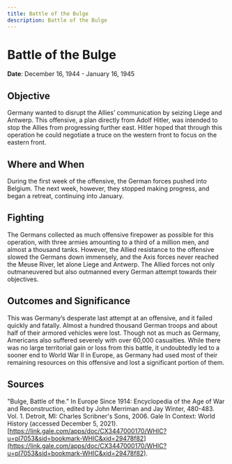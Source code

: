 ```yaml
---
title: Battle of the Bulge
description: Battle of the Bulge
---
```


# Battle of the Bulge

**Date**: December 16, 1944 - January 16, 1945

## Objective

Germany wanted to disrupt the Allies’ communication by seizing Liege and Antwerp. This offensive, a plan directly from Adolf Hitler, was intended to stop the Allies from progressing further east. Hitler hoped that through this operation he could negotiate a truce on the western front to focus on the eastern front.

## Where and When

During the first week of the offensive, the German forces pushed into Belgium. The next week, however, they stopped making progress, and began a retreat, continuing into January.

## Fighting

The Germans collected as much offensive firepower as possible for this operation, with three armies amounting to a third of a million men, and almost a thousand tanks. However, the Allied resistance to the offensive slowed the Germans down immensely, and the Axis forces never reached the Meuse River, let alone Liege and Antwerp. The Allied forces not only outmaneuvered but also outmanned every German attempt towards their objectives.

## Outcomes and Significance

This was Germany’s desperate last attempt at an offensive, and it failed quickly and fatally. Almost a hundred thousand German troops and about half of their armored vehicles were lost. Though not as much as Germany, Americans also suffered severely with over 60,000 casualties. While there was no large territorial gain or loss from this battle, it undoubtedly led to a sooner end to World War II in Europe, as Germany had used most of their remaining resources on this offensive and lost a significant portion of them.

## Sources

"Bulge, Battle of the." In Europe Since 1914: Encyclopedia of the Age of War and Reconstruction, edited by John Merriman and Jay Winter, 480-483. Vol. 1. Detroit, MI: Charles Scribner's Sons, 2006. Gale In Context: World History (accessed December 5, 2021). [https://link.gale.com/apps/doc/CX3447000170/WHIC?u=pl7053&sid=bookmark-WHIC&xid=29478f82](https://link.gale.com/apps/doc/CX3447000170/WHIC?u=pl7053&sid=bookmark-WHIC&xid=29478f82).

